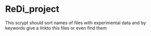 # ReDi_project
This scrypt should sort names of files with experimental data and by keywords give a linkto this files or even find them
